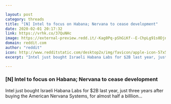 ```yaml
---

layout: post
category: threads
title: "[N] Intel to focus on Habana; Nervana to cease development"
date: 2020-02-01 20:17:32
link: https://vrhk.co/37QuNHc
image: https://external-preview.redd.it/-Kag0Pq-pShGiKf--E-ChpLg91s0DjninxgWUUEyRh8.jpg?width=600&height=314.136125654&auto=webp&s=bb160a900e14fbaecc5835a8ad1ae359a307fc49
domain: reddit.com
author: "reddit"
icon: http://www.redditstatic.com/desktop2x/img/favicon/apple-icon-57x57.png
excerpt: "Intel just bought Israeli Habana Labs for $2B last year, just three years after buying the American Nervana Systems, for almost half a billlion..."

---
```


### [N] Intel to focus on Habana; Nervana to cease development

Intel just bought Israeli Habana Labs for $2B last year, just three years after buying the American Nervana Systems, for almost half a billlion...